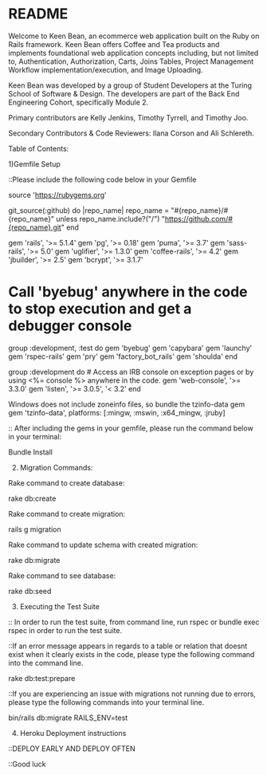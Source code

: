 # README

Welcome to Keen Bean, an ecommerce web application built on the Ruby on Rails framework. Keen Bean offers Coffee and Tea products and implements foundational web application concepts including, but not limited to, Authentication, Authorization, Carts, Joins Tables, Project Management Workflow implementation/execution, and Image Uploading.

Keen Bean was developed by a group of Student Developers at the Turing School of Software & Design. The developers are part of the Back End Engineering Cohort, specifically Module 2.

Primary contributors are Kelly Jenkins, Timothy Tyrrell, and Timothy Joo.

Secondary Contributors & Code Reviewers: Ilana Corson and Ali Schlereth.

Table of Contents:

1)Gemfile Setup

::Please include the following code below in your Gemfile

source 'https://rubygems.org'

git_source(:github) do |repo_name|
  repo_name = "#{repo_name}/#{repo_name}" unless repo_name.include?("/")
  "https://github.com/#{repo_name}.git"
end

  gem 'rails', '>= 5.1.4'
  gem 'pg', '>= 0.18'
  gem 'puma', '>= 3.7'
  gem 'sass-rails', '>= 5.0'
  gem 'uglifier', '>= 1.3.0'
  gem 'coffee-rails', '>= 4.2'
  gem 'jbuilder', '>= 2.5'
  gem 'bcrypt', '>= 3.1.7'

# Call 'byebug' anywhere in the code to stop execution and get a debugger console
  group :development, :test do
    gem 'byebug'
    gem 'capybara'
    gem 'launchy'
    gem 'rspec-rails'
    gem 'pry'
    gem 'factory_bot_rails'
    gem 'shoulda'
  end

  group :development do
    # Access an IRB console on exception pages or by using <%= console %> anywhere in the code.
    gem 'web-console', '>= 3.3.0'
    gem 'listen', '>= 3.0.5', '< 3.2'
  end

Windows does not include zoneinfo files, so bundle the tzinfo-data gem
gem 'tzinfo-data', platforms: [:mingw, :mswin, :x64_mingw, :jruby]

:: After including the gems in your gemfile, please run the command below in your terminal:

Bundle Install


2) Migration Commands:

Rake command to create database:

rake db:create

Rake command to create migration:

rails g migration

Rake command to update schema with created migration:

rake db:migrate

Rake command to see database:

rake db:seed



3) Executing the Test Suite

:: In order to run the test suite, from command line, run rspec or bundle exec rspec in order to run the test suite.

::If an error message appears in regards to a table or relation that doesnt exist when it clearly exists in the code, please type the following command into the command line.

rake db:test:prepare  

::If you are experiencing an issue with migrations not running due to errors, please type the following commands into your terminal line.

bin/rails db:migrate RAILS_ENV=test

4) Heroku Deployment instructions

::DEPLOY EARLY AND DEPLOY OFTEN

::Good luck
